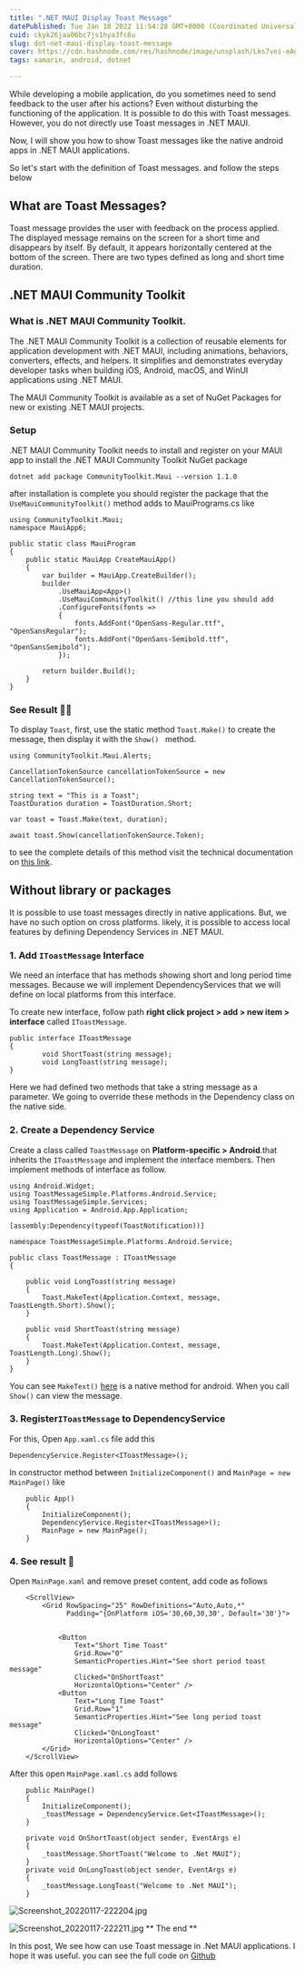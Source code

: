 ```yaml
---
title: ".NET MAUI Display Toast Message"
datePublished: Tue Jan 18 2022 11:54:28 GMT+0000 (Coordinated Universal Time)
cuid: ckyk26jaa06bc7js1hya3fc6u
slug: dot-net-maui-display-toast-message
cover: https://cdn.hashnode.com/res/hashnode/image/unsplash/Lks7vei-eAg/upload/v1642339245208/Qf6D2qYno.jpeg
tags: xamarin, android, dotnet

---
```


While developing a mobile application, do you sometimes need to send feedback to the user after his actions? Even without disturbing the functioning of the application. It is possible to do this with Toast messages. However, you do not directly use Toast messages in .NET MAUI.

Now, I will show you how to show Toast messages like the native android apps in .NET MAUI applications.

So let's start with the definition of Toast messages. and follow the steps below
## What are Toast Messages?
Toast message provides the user with feedback on the process applied. The displayed message remains on the screen for a short time and disappears by itself. By default, it appears horizontally centered at the bottom of the screen. There are two types defined as long and short time duration.
## .NET MAUI Community Toolkit

### What is .NET MAUI Community Toolkit.
The .NET MAUI Community Toolkit is a collection of reusable elements for application development with .NET MAUI, including animations, behaviors, converters, effects, and helpers. It simplifies and demonstrates everyday developer tasks when building iOS, Android, macOS, and WinUI applications using .NET MAUI.

The MAUI Community Toolkit is available as a set of NuGet Packages for new or existing .NET MAUI projects.

### Setup
.NET MAUI Community Toolkit needs to install and register on your MAUI app to install the .NET MAUI Community Toolkit NuGet package 
```
dotnet add package CommunityToolkit.Maui --version 1.1.0
```
after installation is complete you should register the package that the `UseMauiCommunityToolkit()` method adds to MauiPrograms.cs like 
```
using CommunityToolkit.Maui;
namespace MauiApp6;

public static class MauiProgram
{
	public static MauiApp CreateMauiApp()
	{
		var builder = MauiApp.CreateBuilder();
		builder
			.UseMauiApp<App>()
			.UseMauiCommunityToolkit() //this line you should add
			.ConfigureFonts(fonts =>
			{
				fonts.AddFont("OpenSans-Regular.ttf", "OpenSansRegular");
				fonts.AddFont("OpenSans-Semibold.ttf", "OpenSansSemibold");
			});

		return builder.Build();
	}
}
```
### See Result 🤩🤩
To display `Toast`, first, use the static method `Toast.Make()` to create the message, then display it with the `Show() ` method.
```
using CommunityToolkit.Maui.Alerts;

CancellationTokenSource cancellationTokenSource = new CancellationTokenSource();

string text = "This is a Toast";
ToastDuration duration = ToastDuration.Short;

var toast = Toast.Make(text, duration);

await toast.Show(cancellationTokenSource.Token);
```
 to see the complete details of this method visit the technical documentation on [this link](https://docs.microsoft.com/en-us/dotnet/communitytoolkit/maui/alerts/toast).

## Without library or packages 
It is possible to use toast messages directly in native applications. But, we have no such option on cross platforms. likely, it is possible to access local features by defining Dependency Services in .NET MAUI.
 

### 1. Add `IToastMessage` Interface
We need an interface that has methods showing short and long period time messages. Because we will implement DependencyServices that we will define on local platforms from this interface.

To create new interface, follow path **right click project > add > new item > interface** called `IToastMessage`.
```
public interface IToastMessage
{
        void ShortToast(string message);
        void LongToast(string message);
}
```
Here we had defined two methods that take a string message as a parameter. We going to override these methods in the Dependency class on the native side.
### 2. Create a Dependency Service
 Create a class called `ToastMessage` on **Platform-specific > Android**.that inherits the `IToastMessage` and implement the interface members. Then implement methods of interface as follow.
```
using Android.Widget;
using ToastMessageSimple.Platforms.Android.Service;
using ToastMessageSimple.Services;
using Application = Android.App.Application;

[assembly:Dependency(typeof(ToastNotification))]

namespace ToastMessageSimple.Platforms.Android.Service;

public class ToastMessage : IToastMessage
{

    public void LongToast(string message)
    {
        Toast.MakeText(Application.Context, message, ToastLength.Short).Show();
    }

    public void ShortToast(string message)
    {
        Toast.MakeText(Application.Context, message, ToastLength.Long).Show();
    }
}
```
You can see `MakeText()`  [here](https://docs.microsoft.com/en-us/dotnet/api/android.widget.toast.maketext) is a native method for android.
When you call `Show()` can view the message.
### 3. Register`IToastMessage` to DependencyService
For this, Open `App.xaml.cs` file add this 
```
DependencyService.Register<IToastMessage>();
```
In constructor method between `InitializeComponent()` and  `MainPage = new MainPage()` like 
```
	public App()
	{
		InitializeComponent();
		DependencyService.Register<IToastMessage>();
		MainPage = new MainPage();
	}
```

### 4. See result 🤩

Open `MainPage.xaml` and remove preset content, add code as follows 
```
    <ScrollView>
        <Grid RowSpacing="25" RowDefinitions="Auto,Auto,*"
              Padding="{OnPlatform iOS='30,60,30,30', Default='30'}">


            <Button 
                Text="Short Time Toast"
                Grid.Row="0"
                SemanticProperties.Hint="See short period toast message"
                Clicked="OnShortToast"
                HorizontalOptions="Center" /> 
			<Button 
                Text="Long Time Toast"
                Grid.Row="1"
                SemanticProperties.Hint="See long period toast message"
                Clicked="OnLongToast"
                HorizontalOptions="Center" />
        </Grid>
    </ScrollView>
```
After this open `MainPage.xaml.cs` add follows  
```
    public MainPage()
	{
		InitializeComponent();
		_toastMessage = DependencyService.Get<IToastMessage>();
	}

	private void OnShortToast(object sender, EventArgs e)
	{
		_toastMessage.ShortToast("Welcome to .Net MAUI");
	}
	private void OnLongToast(object sender, EventArgs e)
	{
		_toastMessage.LongToast("Welcome to .Net MAUI");
	}
```

![Screenshot_20220117-222204.jpg](https://cdn.hashnode.com/res/hashnode/image/upload/v1642445625959/wZnZC1H4T.jpeg)

![Screenshot_20220117-222211.jpg](https://cdn.hashnode.com/res/hashnode/image/upload/v1642445635769/HMidy9NCb.jpeg)
** The end **

In this post, We see how can use Toast message in .Net MAUI applications. I hope it was useful. you can see the full code on  [Github](https://github.com/behroozbc/ToastMessageSimple) 

